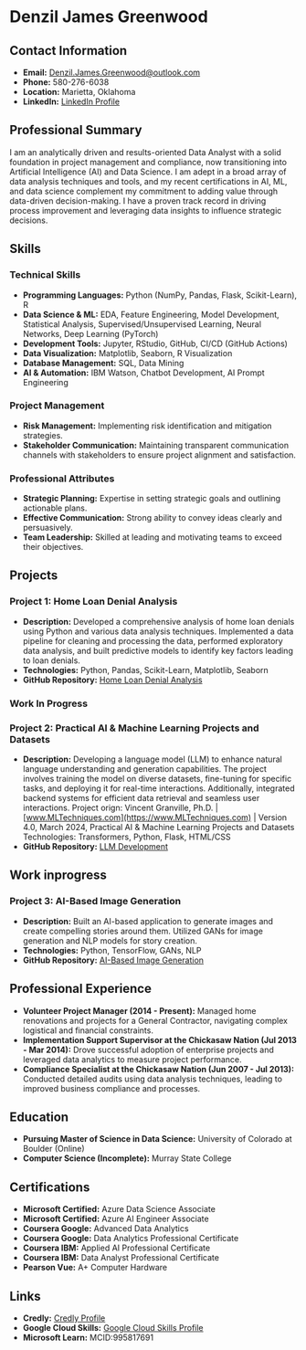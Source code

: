 # Denzil James Greenwood

## Contact Information
- **Email:** Denzil.James.Greenwood@outlook.com
- **Phone:** 580-276-6038
- **Location:** Marietta, Oklahoma
- **LinkedIn:** [LinkedIn Profile](https://www.linkedin.com/in/denzil-james-greenwood/)

## Professional Summary
I am an analytically driven and results-oriented Data Analyst with a solid foundation in project management and compliance, now transitioning into Artificial Intelligence (AI) and Data Science. I am adept in a broad array of data analysis techniques and tools, and my recent certifications in AI, ML, and data science complement my commitment to adding value through data-driven decision-making. I have a proven track record in driving process improvement and leveraging data insights to influence strategic decisions.

## Skills

### Technical Skills
- **Programming Languages:** Python (NumPy, Pandas, Flask, Scikit-Learn), R
- **Data Science & ML:** EDA, Feature Engineering, Model Development, Statistical Analysis, Supervised/Unsupervised Learning, Neural Networks, Deep Learning (PyTorch)
- **Development Tools:** Jupyter, RStudio, GitHub, CI/CD (GitHub Actions)
- **Data Visualization:** Matplotlib, Seaborn, R Visualization
- **Database Management:** SQL, Data Mining
- **AI & Automation:** IBM Watson, Chatbot Development, AI Prompt Engineering

### Project Management
- **Risk Management:** Implementing risk identification and mitigation strategies.
- **Stakeholder Communication:** Maintaining transparent communication channels with stakeholders to ensure project alignment and satisfaction.

### Professional Attributes
- **Strategic Planning:** Expertise in setting strategic goals and outlining actionable plans.
- **Effective Communication:** Strong ability to convey ideas clearly and persuasively.
- **Team Leadership:** Skilled at leading and motivating teams to exceed their objectives.

## Projects

### Project 1: Home Loan Denial Analysis
- **Description:** Developed a comprehensive analysis of home loan denials using Python and various data analysis techniques. Implemented a data pipeline for cleaning and processing the data, performed exploratory data analysis, and built predictive models to identify key factors leading to loan denials.
- **Technologies:** Python, Pandas, Scikit-Learn, Matplotlib, Seaborn
- **GitHub Repository:** [Home Loan Denial Analysis](https://github.com/DJ-Greenwood/home-loan-denial-analysis)

### Work In Progress
### Project 2: Practical AI & Machine Learning Projects and Datasets
- **Description:** Developing a language model (LLM) to enhance natural language understanding and generation capabilities. The project involves training the model on diverse datasets, fine-tuning for specific tasks, and deploying it for real-time interactions. Additionally, integrated backend systems for efficient data retrieval and seamless user interactions.
Project orign: Vincent Granville, Ph.D. | [www.MLTechniques.com](https://www.MLTechniques.com) | Version 4.0, March 2024, Practical AI & Machine Learning Projects and Datasets
Technologies: Transformers, Python, Flask, HTML/CSS
- **GitHub Repository:** [LLM Development](http://github.com/DJ-Greenwood/LLM)

## Work inprogress
### Project 3: AI-Based Image Generation
- **Description:** Built an AI-based application to generate images and create compelling stories around them. Utilized GANs for image generation and NLP models for story creation.
- **Technologies:** Python, TensorFlow, GANs, NLP
- **GitHub Repository:** [AI-Based Image Generation](https://github.com/DJ-Greenwood/ai-image-generation)

## Professional Experience
- **Volunteer Project Manager (2014 - Present):** Managed home renovations and projects for a General Contractor, navigating complex logistical and financial constraints.
- **Implementation Support Supervisor at the Chickasaw Nation (Jul 2013 - Mar 2014):** Drove successful adoption of enterprise projects and leveraged data analytics to measure project performance.
- **Compliance Specialist at the Chickasaw Nation (Jun 2007 - Jul 2013):** Conducted detailed audits using data analysis techniques, leading to improved business compliance and processes.

## Education
- **Pursuing Master of Science in Data Science:** University of Colorado at Boulder (Online)
- **Computer Science (Incomplete):** Murray State College

## Certifications
- **Microsoft Certified:** Azure Data Science Associate
- **Microsoft Certified:** Azure AI Engineer Associate
- **Coursera Google:** Advanced Data Analytics
- **Coursera Google:** Data Analytics Professional Certificate
- **Coursera IBM:** Applied AI Professional Certificate
- **Coursera IBM:** Data Analyst Professional Certificate
- **Pearson Vue:** A+ Computer Hardware

## Links
- **Credly:** [Credly Profile](https://www.credly.com/users/james-greenwood.b14e2a77)
- **Google Cloud Skills:** [Google Cloud Skills Profile](https://www.cloudskillsboost.google/public_profiles/089cc308-90e6-4d09-bc96-99539a86a021)
- **Microsoft Learn:** MCID:995817691
